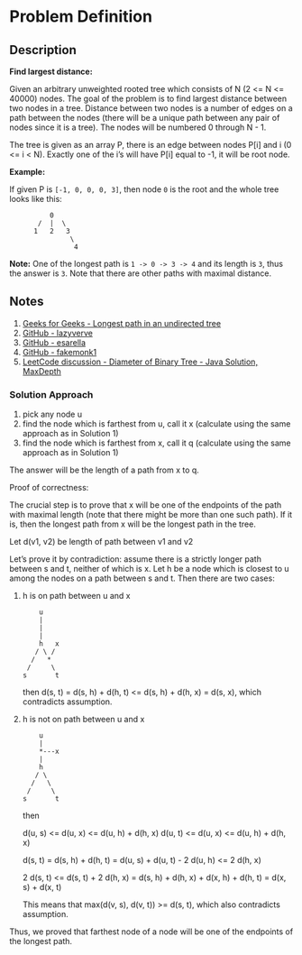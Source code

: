 # Problem Definition

## Description

**Find largest distance:**

Given an arbitrary unweighted rooted tree which consists of N (2 <= N <= 40000) nodes. The goal of the problem is to find largest distance between two nodes in a tree. Distance between two nodes is a number of edges on a path between the nodes (there will be a unique path between any pair of nodes since it is a tree). The nodes will be numbered 0 through N - 1.

The tree is given as an array P, there is an edge between nodes P[i] and i (0 <= i < N). Exactly one of the i’s will have P[i] equal to -1, it will be root node.

**Example:**

If given P is `[-1, 0, 0, 0, 3]`, then node `0` is the root and the whole tree looks like this:

```plaintext
          0
       /  |  \
      1   2   3
               \
                4
```

**Note:** One of the longest path is `1 -> 0 -> 3 -> 4` and its length is `3`, thus the answer is `3`. Note that there are other paths with maximal distance.

## Notes

1. [Geeks for Geeks - Longest path in an undirected tree](https://www.geeksforgeeks.org/longest-path-undirected-tree/)
1. [GitHub - lazyverve](https://github.com/lazyverve/CodingPratice/blob/9929fa42392d1904755b52a938d83ee57c0030fb/src/main/java/com/interviewbit/graphs/LargestDistanceBetweenNodesofATree.java)
1. [GitHub - esarella](https://github.com/esarella/Graphs/blob/d5014e492d102de23763ff8a50b1c5cdf707aa61/src/Graphs/LargestDistanceBetweenNodesOfATree.java)
1. [GitHub - fakemonk1](https://github.com/fakemonk1/DataStructures-And-Algorithms-IB/blob/27dc5443c14e212d2101f9c83797a214aafe2b0c/src/graphs/LargestDistanceBetweenNodesOfATree.java)
1. [LeetCode discussion - Diameter of Binary Tree - Java Solution, MaxDepth](https://leetcode.com/problems/diameter-of-binary-tree/discuss/101132/Java-Solution-MaxDepth)

### Solution Approach

1. pick any node u
1. find the node which is farthest from u, call it x (calculate using the same approach as in Solution 1)
1. find the node which is farthest from x, call it q (calculate using the same approach as in Solution 1)

The answer will be the length of a path from x to q.

Proof of correctness:

The crucial step is to prove that x will be one of the endpoints of the path with maximal length (note that there might be more than one such path). If it is, then the longest path from x will be the longest path in the tree.

Let d(v1, v2) be length of path between v1 and v2

Let’s prove it by contradiction: assume there is a strictly longer path between s and t, neither of which is x. Let h be a node which is closest to u among the nodes on a path between s and t. Then there are two cases:

1. h is on path between u and x

    ```plaintext
        u
        |
        |
        |
        h   x
       / \ /
      /   *
     /     \
    s       t
    ```

    then d(s, t) = d(s, h) + d(h, t) <= d(s, h) + d(h, x) = d(s, x), which contradicts assumption.

1. h is not on path between u and x

    ```plaintext
        u
        |
        *---x
        |
        h
       / \
      /   \
     /     \
    s       t
    ```

    then

    d(u, s) <= d(u, x) <= d(u, h) + d(h, x)
    d(u, t) <= d(u, x) <= d(u, h) + d(h, x)

    d(s, t) = d(s, h) + d(h, t)
    = d(u, s) + d(u, t) - 2 d(u, h)
    <= 2 d(h, x)

    2 d(s, t) <= d(s, t) + 2 d(h, x)
    = d(s, h) + d(h, x) + d(x, h) + d(h, t)
    = d(x, s) + d(x, t)

    This means that max(d(v, s), d(v, t)) >= d(s, t), which also contradicts assumption.

Thus, we proved that farthest node of a node will be one of the endpoints of the longest path.